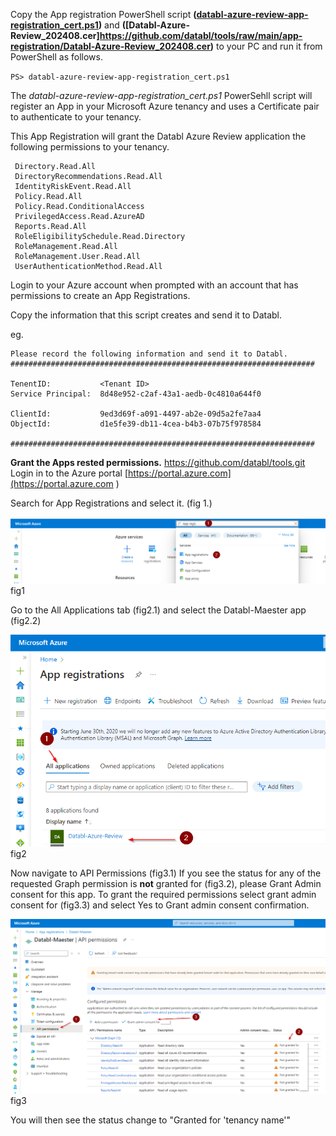 Copy the App registration PowerShell script **([databl-azure-review-app-registration_cert.ps1](https://raw.githubusercontent.com/databl/tools/main/app-registration/databl-azure-review-app-registration_cert.ps1))** and **([Databl-Azure-Review_202408.cer]https://github.com/databl/tools/raw/main/app-registration/Databl-Azure-Review_202408.cer)** to your PC and run it from PowerShell as follows.

`PS> databl-azure-review-app-registration_cert.ps1`

The *databl-azure-review-app-registration_cert.ps1* PowerSehll script will register an App in your Microsoft Azure tenancy and uses a Certificate pair to authenticate to your tenancy.  

This App Registration will grant the Databl Azure Review application the following permissions to your tenancy.
```
 Directory.Read.All
 DirectoryRecommendations.Read.All 
 IdentityRiskEvent.Read.All 
 Policy.Read.All 
 Policy.Read.ConditionalAccess 
 PrivilegedAccess.Read.AzureAD 
 Reports.Read.All  
 RoleEligibilitySchedule.Read.Directory 
 RoleManagement.Read.All 
 RoleManagement.User.Read.All
 UserAuthenticationMethod.Read.All 
```

Login to your Azure account when prompted with an account that has permissions to create an App Registrations. 

Copy the information that this script creates and send it to Databl.

eg.
```
Please record the following information and send it to Databl.
####################################################################

TenentID:		    <Tenant ID>
Service Principal:  8d48e952-c2af-43a1-aedb-0c4810a644f0

ClientId:	        9ed3d69f-a091-4497-ab2e-09d5a2fe7aa4
ObjectId:           d1e5fe39-db11-4cea-b4b3-07b75f978584

####################################################################
```

**Grant the Apps rested permissions.** https://github.com/databl/tools.git
Login in to the Azure portal [https://portal.azure.com](https://portal.azure.com )

Search for App Registrations and select it. (fig 1.)

![fig1](images\fig1.png)
fig1

Go to the All Applications tab (fig2.1) and select the Databl-Maester app (fig2.2)

![fig2](images\fig2.png)
fig2

Now navigate to API Permissions (fig3.1) 
If you see the status for any of the requested Graph permission is **not** granted for <your tenancy name> (fig3.2), please Grant Admin consent for this app.
To grant the required permissions select grant admin consent for <your tenancy name> (fig3.3) and select Yes to Grant admin consent confirmation.

![fig3](images\fig3.png)
fig3

You will then see the status change to "Granted for 'tenancy name'"
